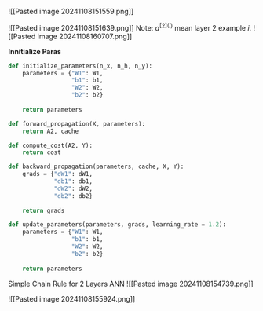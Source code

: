 ![[Pasted image 20241108151559.png]]

![[Pasted image 20241108151639.png]]
Note: $a^{[2](i)}$ mean layer 2 example $i$.
![[Pasted image 20241108160707.png]]

**Innitialize Paras**
```python
def initialize_parameters(n_x, n_h, n_y):
    parameters = {"W1": W1,
                  "b1": b1,
                  "W2": W2,
                  "b2": b2}
    
    return parameters

def forward_propagation(X, parameters):
    return A2, cache

def compute_cost(A2, Y):
    return cost

def backward_propagation(parameters, cache, X, Y):
    grads = {"dW1": dW1,
             "db1": db1,
             "dW2": dW2,
             "db2": db2}
    
    return grads

def update_parameters(parameters, grads, learning_rate = 1.2):
    parameters = {"W1": W1,
                  "b1": b1,
                  "W2": W2,
                  "b2": b2}
    
    return parameters
```


Simple Chain Rule for 2 Layers ANN
![[Pasted image 20241108154739.png]]

![[Pasted image 20241108155924.png]]

